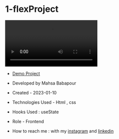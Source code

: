# 1-flexProject

![view final](https://user-images.githubusercontent.com/120960956/211613526-5d88e6c3-895a-4dc8-a981-7d1b7e2c0d79.mp4)

- [Demo Project](https://mahsabbpour.github.io/1-flexProject/)

- Developed by Mahsa Babapour

- Created - 2023-01-10

- Technologies Used - Html , css 

- Hooks Used : useState 

- Role - Frontend

- How to reach me : with my [instagram](https://www.instagram.com/mahsabbpour.web) and [linkedin](https://www.linkedin.com/in/mahsabbpour)
